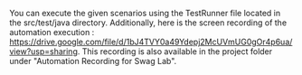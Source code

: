 You can execute the given scenarios using the TestRunner file located in the src/test/java directory.
Additionally, here is the screen recording of the automation execution : https://drive.google.com/file/d/1bJ4TVY0a49Ydepj2McUVmUG0gOr4p6ua/view?usp=sharing. 
This recording is also available in the project folder under "Automation Recording for Swag Lab". 
